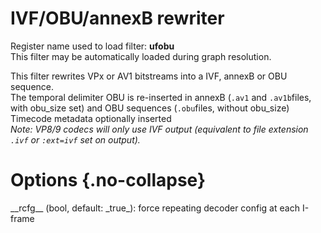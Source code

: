<!-- automatically generated - do not edit, patch gpac/applications/gpac/gpac.c -->

# IVF/OBU/annexB rewriter  
  
Register name used to load filter: __ufobu__  
This filter may be automatically loaded during graph resolution.  
  
This filter rewrites VPx or AV1 bitstreams into a IVF, annexB or OBU sequence.  
The temporal delimiter OBU is re-inserted in annexB (`.av1` and `.av1b`files, with obu_size set) and OBU sequences (`.obu`files, without obu_size)  
Timecode metadata optionally inserted  
_Note: VP8/9 codecs will only use IVF output (equivalent to file extension `.ivf` or `:ext=ivf` set on output)._  
  

# Options  {.no-collapse}  
  
<div markdown class="option">  
<a id="rcfg" data-level="basic">__rcfg__</a> (bool, default: _true_): force repeating decoder config at each I-frame  
</div>  
  
